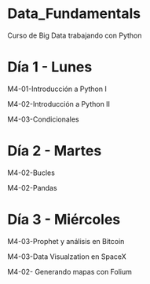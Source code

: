 # Data_Fundamentals
Curso de Big Data trabajando con Python

  # Día 1 - Lunes

M4-01-Introducción a Python I
  
M4-02-Introducción a Python II

M4-03-Condicionales

  # Día 2 - Martes
  
  M4-02-Bucles
  
  M4-02-Pandas

 # Día 3 - Miércoles
 
   M4-03-Prophet y análisis en Bitcoin

   M4-03-Data Visualzation en SpaceX

   M4-02- Generando mapas con Folium

    

    
